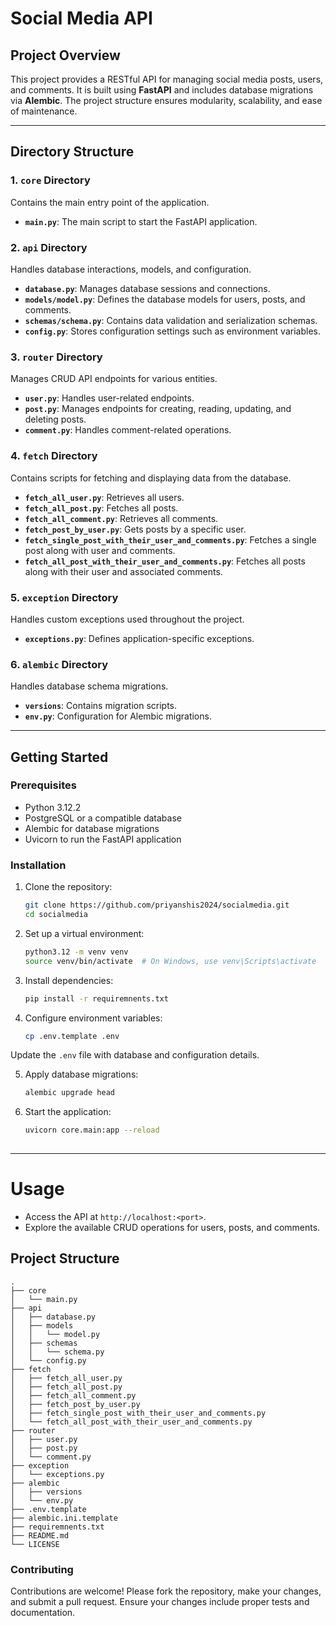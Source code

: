 # Social Media API

## Project Overview

This project provides a RESTful API for managing social media posts, users, and comments. It is built using **FastAPI** and includes database migrations via **Alembic**. The project structure ensures modularity, scalability, and ease of maintenance.

---

## Directory Structure

### 1. `core` Directory
Contains the main entry point of the application.

- **`main.py`**: The main script to start the FastAPI application.

### 2. `api` Directory
Handles database interactions, models, and configuration.

- **`database.py`**: Manages database sessions and connections.
- **`models/model.py`**: Defines the database models for users, posts, and comments.
- **`schemas/schema.py`**: Contains data validation and serialization schemas.
- **`config.py`**: Stores configuration settings such as environment variables.

### 3. `router` Directory
Manages CRUD API endpoints for various entities.

- **`user.py`**: Handles user-related endpoints.
- **`post.py`**: Manages endpoints for creating, reading, updating, and deleting posts.
- **`comment.py`**: Handles comment-related operations.

### 4. `fetch` Directory
Contains scripts for fetching and displaying data from the database.

- **`fetch_all_user.py`**: Retrieves all users.
- **`fetch_all_post.py`**: Fetches all posts.
- **`fetch_all_comment.py`**: Retrieves all comments.
- **`fetch_post_by_user.py`**: Gets posts by a specific user.
- **`fetch_single_post_with_their_user_and_comments.py`**: Fetches a single post along with user and comments.
- **`fetch_all_post_with_their_user_and_comments.py`**: Fetches all posts along with their user and associated comments.

### 5. `exception` Directory
Handles custom exceptions used throughout the project.

- **`exceptions.py`**: Defines application-specific exceptions.

### 6. `alembic` Directory
Handles database schema migrations.

- **`versions`**: Contains migration scripts.
- **`env.py`**: Configuration for Alembic migrations.

---

## Getting Started

### Prerequisites
- Python 3.12.2
- PostgreSQL or a compatible database
- Alembic for database migrations
- Uvicorn to run the FastAPI application

### Installation

1. Clone the repository:
   ```bash
   git clone https://github.com/priyanshis2024/socialmedia.git
   cd socialmedia

2. Set up a virtual environment:
   ```bash
   python3.12 -m venv venv
   source venv/bin/activate  # On Windows, use venv\Scripts\activate

3. Install dependencies:
   ```bash
   pip install -r requiremnents.txt

4. Configure environment variables:
   ```bash
   cp .env.template .env

Update the `.env` file with database and configuration details.

5. Apply database migrations:
   ```bash
   alembic upgrade head

6. Start the application:
   ```bash
   uvicorn core.main:app --reload
 
---

# Usage

- Access the API at `http://localhost:<port>`.
- Explore the available CRUD operations for users, posts, and comments.

## Project Structure
   ```
   .
   ├── core
   │   └── main.py
   ├── api
   │   ├── database.py
   │   ├── models
   │   │   └── model.py
   │   ├── schemas
   │   │   └── schema.py
   │   └── config.py
   ├── fetch
   │   ├── fetch_all_user.py
   │   ├── fetch_all_post.py
   │   ├── fetch_all_comment.py
   │   ├── fetch_post_by_user.py
   │   ├── fetch_single_post_with_their_user_and_comments.py
   │   └── fetch_all_post_with_their_user_and_comments.py
   ├── router
   │   ├── user.py
   │   ├── post.py
   │   └── comment.py
   ├── exception
   │   └── exceptions.py
   ├── alembic
   │   ├── versions
   │   └── env.py
   ├── .env.template
   ├── alembic.ini.template
   ├── requiremnents.txt
   ├── README.md
   └── LICENSE
```

### Contributing
Contributions are welcome! Please fork the repository, make your changes, and submit a pull request. Ensure your changes include proper tests and documentation.